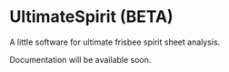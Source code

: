 UltimateSpirit (BETA)
==============

A little software for ultimate frisbee spirit sheet analysis.

Documentation will be available soon.
